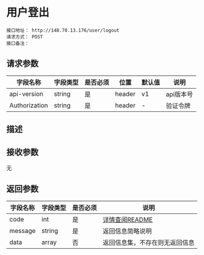 # 用户登出
```
接口地址： http://148.70.13.176/user/logout
请求方式： POST
接口备注： 
```
## 请求参数

| 字段名称 | 字段类型 | 是否必须 | 位置 | 默认值 | 说明 |
|    -    |    -    |    -    |  -   |   -   |  -   |
| api-version | string | 是 | header | v1 | api版本号 |
| Authorization | string | 是 | header | - | 验证令牌 |

## 描述

## 接收参数

无

## 返回参数

| 字段名称 | 字段类型 | 是否必须 | 说明 |
|    -    |    -    |    -    |   -   |
| code | int | 是 | [详情查阅README](https://github.com/waitforu/docs/blob/master/README.md#%E9%83%A8%E5%88%86%E8%BF%94%E5%9B%9E%E4%BF%A1%E6%81%AFcode%E8%A1%A8) |
| message | string | 是 | 返回信息简略说明 |
| data | array | 否 | 返回信息集，不存在则无返回信息 |